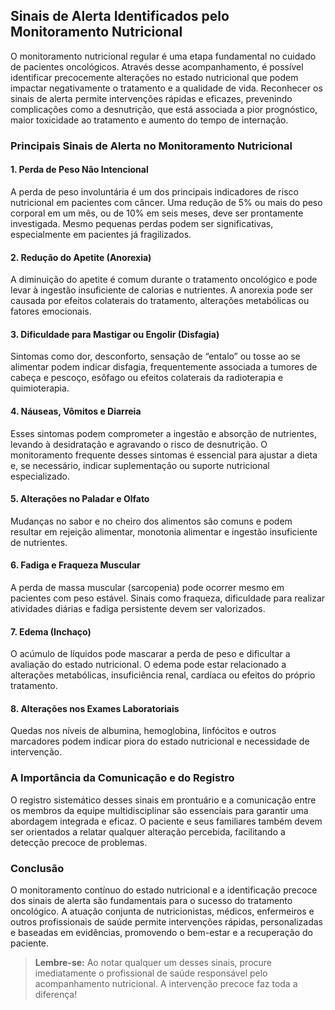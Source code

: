 
## Sinais de Alerta Identificados pelo Monitoramento Nutricional

O monitoramento nutricional regular é uma etapa fundamental no cuidado de pacientes oncológicos. Através desse acompanhamento, é possível identificar precocemente alterações no estado nutricional que podem impactar negativamente o tratamento e a qualidade de vida. Reconhecer os sinais de alerta permite intervenções rápidas e eficazes, prevenindo complicações como a desnutrição, que está associada a pior prognóstico, maior toxicidade ao tratamento e aumento do tempo de internação.

### Principais Sinais de Alerta no Monitoramento Nutricional

#### 1. **Perda de Peso Não Intencional**
A perda de peso involuntária é um dos principais indicadores de risco nutricional em pacientes com câncer. Uma redução de 5% ou mais do peso corporal em um mês, ou de 10% em seis meses, deve ser prontamente investigada. Mesmo pequenas perdas podem ser significativas, especialmente em pacientes já fragilizados.

#### 2. **Redução do Apetite (Anorexia)**
A diminuição do apetite é comum durante o tratamento oncológico e pode levar à ingestão insuficiente de calorias e nutrientes. A anorexia pode ser causada por efeitos colaterais do tratamento, alterações metabólicas ou fatores emocionais.

#### 3. **Dificuldade para Mastigar ou Engolir (Disfagia)**
Sintomas como dor, desconforto, sensação de “entalo” ou tosse ao se alimentar podem indicar disfagia, frequentemente associada a tumores de cabeça e pescoço, esôfago ou efeitos colaterais da radioterapia e quimioterapia.

#### 4. **Náuseas, Vômitos e Diarreia**
Esses sintomas podem comprometer a ingestão e absorção de nutrientes, levando à desidratação e agravando o risco de desnutrição. O monitoramento frequente desses sintomas é essencial para ajustar a dieta e, se necessário, indicar suplementação ou suporte nutricional especializado.

#### 5. **Alterações no Paladar e Olfato**
Mudanças no sabor e no cheiro dos alimentos são comuns e podem resultar em rejeição alimentar, monotonia alimentar e ingestão insuficiente de nutrientes.

#### 6. **Fadiga e Fraqueza Muscular**
A perda de massa muscular (sarcopenia) pode ocorrer mesmo em pacientes com peso estável. Sinais como fraqueza, dificuldade para realizar atividades diárias e fadiga persistente devem ser valorizados.

#### 7. **Edema (Inchaço)**
O acúmulo de líquidos pode mascarar a perda de peso e dificultar a avaliação do estado nutricional. O edema pode estar relacionado a alterações metabólicas, insuficiência renal, cardíaca ou efeitos do próprio tratamento.

#### 8. **Alterações nos Exames Laboratoriais**
Quedas nos níveis de albumina, hemoglobina, linfócitos e outros marcadores podem indicar piora do estado nutricional e necessidade de intervenção.

### A Importância da Comunicação e do Registro

O registro sistemático desses sinais em prontuário e a comunicação entre os membros da equipe multidisciplinar são essenciais para garantir uma abordagem integrada e eficaz. O paciente e seus familiares também devem ser orientados a relatar qualquer alteração percebida, facilitando a detecção precoce de problemas.

### Conclusão

O monitoramento contínuo do estado nutricional e a identificação precoce dos sinais de alerta são fundamentais para o sucesso do tratamento oncológico. A atuação conjunta de nutricionistas, médicos, enfermeiros e outros profissionais de saúde permite intervenções rápidas, personalizadas e baseadas em evidências, promovendo o bem-estar e a recuperação do paciente.

> **Lembre-se:** Ao notar qualquer um desses sinais, procure imediatamente o profissional de saúde responsável pelo acompanhamento nutricional. A intervenção precoce faz toda a diferença!
```
